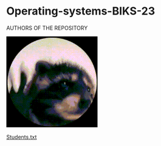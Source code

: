 # Operating-systems-BIKS-23

AUTHORS OF THE REPOSITORY

![Animated Space Palm Tree](https://github.com/Huaweitututu/Operating-systems-BIKS-23/blob/main/giphy.gif)

[Students.txt](https://github.com/Huaweitututu/Operating-systems-BIKS-23/blob/main/Students.txt)
